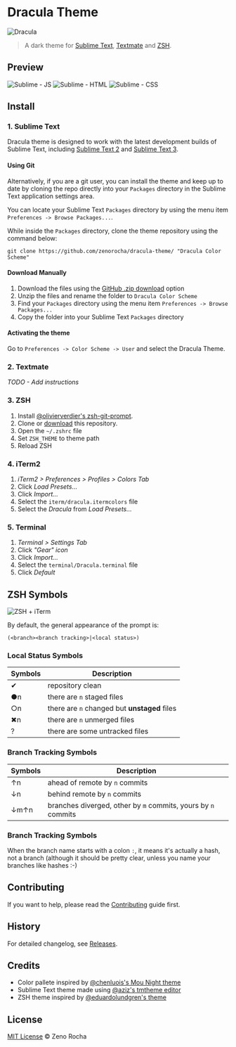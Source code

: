 # Dracula Theme

![Dracula](http://f.cl.ly/items/11430u1b270p0e181p2E/dracula.gif)

> A dark theme for [Sublime Text](http://www.sublimetext.com/3), [Textmate](http://macromates.com/) and [ZSH](http://www.zsh.org/).

## Preview

![Sublime - JS](http://f.cl.ly/items/1K1D3T3L3D392n370j0y/dracula-js.png)
![Sublime - HTML](http://f.cl.ly/items/280e1H2S3Q212U3E2b3d/dracula-html.png)
![Sublime - CSS](http://f.cl.ly/items/2w3A421T3A0C2Q0r0C27/dracula-css.png)

## Install

### 1. Sublime Text

Dracula theme is designed to work with the latest development builds of Sublime Text, including [Sublime Text 2](http://www.sublimetext.com/dev) and [Sublime Text 3](http://www.sublimetext.com/3dev).

<!--#### Using Sublime Package Control

If you are using Will Bond's excellent [Sublime Package Control](http://wbond.net/sublime_packages/package_control), you can easily install Dracula Theme via the `Package Control: Install Package` menu item. The Dracula Theme package is listed as `Dracula Color Scheme` in the packages list.-->

#### Using Git

Alternatively, if you are a git user, you can install the theme and keep up to date by cloning the repo directly into your `Packages` directory in the Sublime Text application settings area.

You can locate your Sublime Text `Packages` directory by using the menu item `Preferences -> Browse Packages...`.

While inside the `Packages` directory, clone the theme repository using the command below:

    git clone https://github.com/zenorocha/dracula-theme/ "Dracula Color Scheme"

#### Download Manually

1. Download the files using the [GitHub .zip download](https://github.com/zenorocha/dracula-theme/archive/master.zip) option
2. Unzip the files and rename the folder to `Dracula Color Scheme`
3. Find your `Packages` directory using the menu item  `Preferences -> Browse Packages...`
4. Copy the folder into your Sublime Text `Packages` directory

#### Activating the theme

Go to `Preferences -> Color Scheme -> User` and select the Dracula Theme.

### 2. Textmate

*TODO - Add instructions*

### 3. ZSH

1. Install [@olivierverdier's zsh-git-prompt](https://github.com/olivierverdier/zsh-git-prompt).
2. Clone or [download](https://github.com/zenorocha/dracula-theme/archive/master.zip) this repository.
3. Open the `~/.zshrc` file
4. Set `ZSH_THEME` to theme path
5. Reload ZSH

### 4. iTerm2

1. *iTerm2 > Preferences > Profiles > Colors Tab*
2. Click *Load Presets...*
3. Click *Import...*
4. Select the `iterm/dracula.itermcolors` file
5. Select the *Dracula* from *Load Presets...*

### 5. Terminal

1. *Terminal > Settings Tab*
2. Click *"Gear" icon*
3. Click *Import...*
4. Select the `terminal/Dracula.terminal` file
5. Click *Default*

## ZSH Symbols

![ZSH + iTerm](http://f.cl.ly/items/3Y373G29193O1A1T0e1z/dracula-iterm.png)

By default, the general appearance of the prompt is:

```
(<branch><branch tracking>|<local status>)
```

### Local Status Symbols

Symbols | Description
---		| ---
✔		| repository clean
●n		| there are `n` staged files
○n		| there are `n` changed but **unstaged** files
✖n		| there are `n` unmerged files
?		| there are some untracked files

### Branch Tracking Symbols

Symbols | Description
---		| ---
↑n		| ahead of remote by `n` commits
↓n		| behind remote by `n` commits
↓m↑n	| branches diverged, other by ``m`` commits, yours by `n` commits

### Branch Tracking Symbols

When the branch name starts with a colon ``:``, it means it's actually a hash, not a branch (although it should be pretty clear, unless you name your branches like hashes :-)

## Contributing

If you want to help, please read the [Contributing](https://github.com/zenorocha/dracula-theme/blob/master/CONTRIBUTING.md) guide first.

## History

For detailed changelog, see [Releases](https://github.com/zenorocha/dracula-theme/releases).

## Credits

* Color pallete inspired by [@chenluois's Mou Night theme](http://mouapp.com/)
* Sublime Text theme made using [@aziz's tmtheme editor](http://tmtheme-editor.herokuapp.com/)
* ZSH theme inspired by [@eduardolundgren's theme](https://github.com/eduardolundgren/dotfiles/blob/master/themes/eduardolundgren.zsh-theme)

## License

[MIT License](http://zenorocha.mit-license.org/) © Zeno Rocha